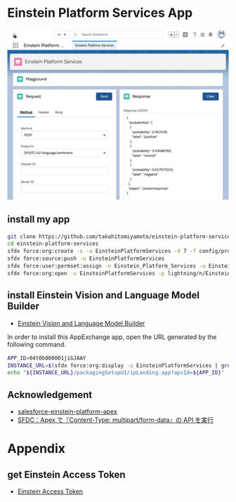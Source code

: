 # Einstein Platform Services App

![my app](./asset/app_image.png)

## install my app

```sh
git clone https://github.com/takahitomiyamoto/einstein-platform-services.git
cd einstein-platform-services
sfdx force:org:create -s -a EinsteinPlatformServices -d 7 -f config/project-scratch-def.json
sfdx force:source:push -u EinsteinPlatformServices
sfdx force:user:permset:assign -n Einstein_Platform_Services -u EinsteinPlatformServices
sfdx force:org:open -u EinsteinPlatformServices -p lightning/n/Einstein_Platform_Services
```

## install Einstein Vision and Language Model Builder

- [Einstein Vision and Language Model Builder](https://appexchangejp.salesforce.com/appxListingDetail?listingId=a0N3A00000FR4PKUA1)

In order to install this AppExchange app, open the URL generated by the following command.

```sh
APP_ID=04t0b000001jiGJAAY
INSTANCE_URL=$(sfdx force:org:display -u EinsteinPlatformServices | grep 'Instance Url')
echo "${INSTANCE_URL}/packagingSetupUI/ipLanding.app?apvId=${APP_ID}"
```

## Acknowledgement

- [salesforce-einstein-platform-apex](https://github.com/muenzpraeger/salesforce-einstein-platform-apex)
- [SFDC：Apex で『Content-Type: multipart/form-data』の API を実行](https://tyoshikawa1106.hatenablog.com/entry/2017/07/22/225204)

# Appendix

## get Einstein Access Token

- [Einstein Access Token](https://api.einstein.ai/token)
